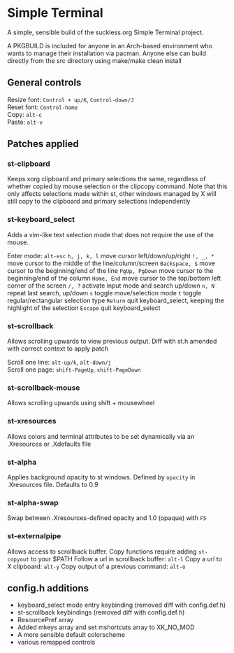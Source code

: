 # Simple Terminal
A simple, sensible build of the suckless.org Simple Terminal project.

A PKGBUILD is included for anyone in an Arch-based environment who wants to manage their installation via pacman. Anyone else can build directly from the src directory using make/make clean install

## General controls
Resize font: `Control + up/K`, `Control-down/J`  
Reset font: `Control-home`  
Copy: `alt-c`  
Paste: `alt-v`  

## Patches applied
### st-clipboard
Keeps xorg clipboard and primary selections the same, regardless of whether copied by mouse selection or the clipcopy command. Note that this only affects selections made within st, other windows managed by X will still copy to the clipboard and primary selections independently

### st-keyboard_select
Adds a vim-like text selection mode that does not require the use of the mouse.

Enter mode: `alt-esc` 
`h, j, k, l`   move cursor left/down/up/right 
`!, _, *`      move cursor to the middle of the line/column/screen
`Backspace, $` move cursor to the beginning/end of the line
`PgUp, PgDown` move cursor to the beginning/end of the column
`Home, End`    move cursor to the top/bottom left corner of the screen
`/, ?`         activate input mode and search up/down
`n, N`         repeat last search, up/down
`s`            toggle move/selection mode
`t`            toggle regular/rectangular selection type
`Return`       quit keyboard_select, keeping the highlight of the selection
`Escape`       quit keyboard_select

### st-scrollback
Allows scrolling upwards to view previous output. Diff with st.h amended with correct context to apply patch

Scroll one line: `alt-up/k`, `alt-down/j`  
Scroll one page: `shift-PageUp`, `shift-PageDown`  

### st-scrollback-mouse
Allows scrolling upwards using shift + mousewheel

### st-xresources
Allows colors and terminal attributes to be set dynamically via an .Xresources or .Xdefaults file

### st-alpha 
Applies background opacity to st windows. Defined by `opacity` in .Xresources file. Defaults to 0.9

### st-alpha-swap
Swap between .Xresources-defined opacity and 1.0 (opaque) with `F5`

### st-externalpipe
Allows access to scrollback buffer. Copy functions require adding `st-copyout` to your $PATH
Follow a url in scrollback buffer: `alt-l`
Copy a url to X clipboard:         `alt-y`
Copy output of a previous command: `alt-o` 

## config.h additions
* keyboard_select mode entry keybinding (removed diff with config.def.h)
* st-scrollback keybindings (removed diff with config.def.h)
* ResourcePref array
* Added mkeys array and set mshortcuts array to XK_NO_MOD
* A more sensible default colorscheme
* various remapped controls
